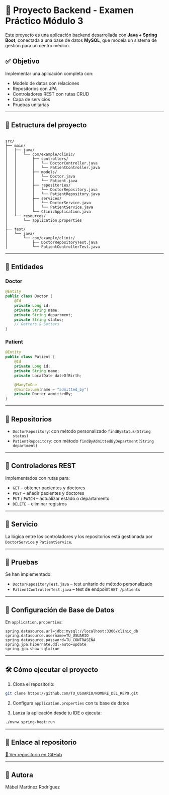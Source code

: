 # 🏥 Proyecto Backend - Examen Práctico Módulo 3

Este proyecto es una aplicación backend desarrollada con **Java + Spring Boot**, conectada a una base de datos **MySQL**, que modela un sistema de gestión para un centro médico.

## ✅ Objetivo

Implementar una aplicación completa con:

- Modelo de datos con relaciones
- Repositorios con JPA
- Controladores REST con rutas CRUD
- Capa de servicios
- Pruebas unitarias

---

## 🧱 Estructura del proyecto

```

src/
├── main/
│   ├── java/
│   │   └── com/example/clinic/
│   │       ├── controllers/
│   │       │   └── DoctorController.java
│   │       │   └── PatientController.java
│   │       ├── models/
│   │       │   └── Doctor.java
│   │       │   └── Patient.java
│   │       ├── repositories/
│   │       │   └── DoctorRepository.java
│   │       │   └── PatientRepository.java
│   │       ├── services/
│   │       │   └── DoctorService.java
│   │       │   └── PatientService.java
│   │       └── ClinicApplication.java
│   └── resources/
│       └── application.properties
│
├── test/
│   └── java/
│       └── com/example/clinic/
│           ├── DoctorRepositoryTest.java
│           └── PatientControllerTest.java

````

---

## 🧬 Entidades

### Doctor

```java
@Entity
public class Doctor {
    @Id
    private Long id;
    private String name;
    private String department;
    private String status;
    // Getters & Setters
}
````

### Patient

```java
@Entity
public class Patient {
    @Id
    private Long id;
    private String name;
    private LocalDate dateOfBirth;

    @ManyToOne
    @JoinColumn(name = "admitted_by")
    private Doctor admittedBy;
}
```

---

## 🔌 Repositorios

* `DoctorRepository`: con método personalizado `findByStatus(String status)`
* `PatientRepository`: con método `findByAdmittedByDepartment(String department)`

---

## 🔁 Controladores REST

Implementados con rutas para:

* `GET` – obtener pacientes y doctores
* `POST` – añadir pacientes y doctores
* `PUT` / `PATCH` – actualizar estado o departamento
* `DELETE` – eliminar registros

---

## 🧠 Servicio

La lógica entre los controladores y los repositorios está gestionada por `DoctorService` y `PatientService`.

---

## 🧪 Pruebas

Se han implementado:

* `DoctorRepositoryTest.java` – test unitario de método personalizado
* `PatientControllerTest.java` – test de endpoint `GET /patients`

---

## 💾 Configuración de Base de Datos

En `application.properties`:

```properties
spring.datasource.url=jdbc:mysql://localhost:3306/clinic_db
spring.datasource.username=TU_USUARIO
spring.datasource.password=TU_CONTRASEÑA
spring.jpa.hibernate.ddl-auto=update
spring.jpa.show-sql=true
```

---

## 🛠 Cómo ejecutar el proyecto

1. Clona el repositorio:

```bash
git clone https://github.com/TU_USUARIO/NOMBRE_DEL_REPO.git
```

2. Configura `application.properties` con tu base de datos

3. Lanza la aplicación desde tu IDE o ejecuta:

```bash
./mvnw spring-boot:run
```

---

## 🔗 Enlace al repositorio

[🔗 Ver repositorio en GitHub](https://github.com/MabelMaff/examen-practico-ironhack-proyecto-final)

---

## 👤 Autora

Mábel Martínez Rodríguez

